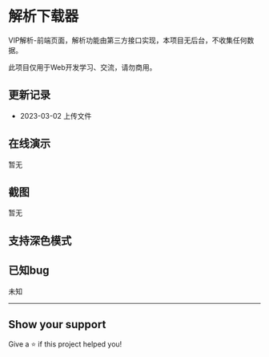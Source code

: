 # 解析下载器

VIP解析-前端页面，解析功能由第三方接口实现，本项目无后台，不收集任何数据。

此项目仅用于Web开发学习、交流，请勿商用。

## 更新记录

- 2023-03-02 上传文件

## 在线演示

暂无

## 截图

暂无

## 支持深色模式


## 已知bug

未知

---

## Show your support

Give a ⭐️ if this project helped you!
